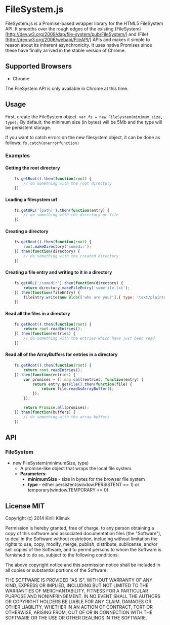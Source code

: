 # FileSystem.js
FileSystem.js is a Promise-based wrapper library for the HTML5 FileSystem API. It smooths over the rough edges of the existing (FileSystem)[http://dev.w3.org/2009/dap/file-system/pub/FileSystem/] and (File)[http://dev.w3.org/2006/webapi/FileAPI/] APIs and makes it simple to reason about its inherent asynchronicity. It uses native Promises since these have finally arrived in the stable version of Chrome.

## Supported Browsers
- Chrome

The FileSystem API is only available in Chrome at this time.

## Usage
First, create the FileSystem object.
`var fs = new FileSystem(minimum_size, type);`
By default, the minimum size (in bytes) will be 5Mb and the type will be persistent storage.

If you want to catch errors on the new filesystem object, it can be done as follows:
`fs.catch(onerrorfunction)`

### Examples
#### Getting the root directory
```javascript
	fs.getRoot().then(function(root) {
		// do something with the root directory
	})
```
#### Loading a filesystem url
```javascript
	fs.getURL('[path]').then(function(entry) {
		// do something with the directory or file
	})
```
#### Creating a directory
```javascript
	fs.getRoot().then(function(root) {
		root.makeDirectory('somedir');
	}).then(function(directory) {
		// do something with the created directory
	})
```
#### Creating a file entry and writing to it in a directory
```javascript
	fs.getURL('/somedir').then(function(directory) {
		return directory.makeFileEntry('somefile.txt');
	}).then(function(fileEntry) {
		fileEntry.write(new Blob(['who are you?'],{ type: 'text/plaintext' }));
	})
```
#### Read all the files in a directory
```javascript
	fs.getRoot().then(function(root) {
		return root.readEntries();
	}).then(function(entries) {
		// do something with the entries which have just been read
	})
```
#### Read all of the ArrayBuffers for entries in a directory 
```javascript
	fs.getRoot().then(function(root) {
		return root.readEntries();
	}).then(function(entries) {
		var promises = [].map.call(entries, function(entry) {
			return entry.getFile().then(function(file) {
				return file.readAsArrayBuffer();
			});
		});

		return Promise.all(promises);
	}).then(function(buffers) {
		// do something with the array buffers
	})
```

## API
### FileSystem
- new FileSystem(minimumSize, type)
	- A promise-like object that wraps the local file system. 
	- **Parameters**:
		- **minimumSize** - size in bytes for the browser file system
		- **type** - either persistent(window.PERSISTENT == 1) or temporary(window.TEMPORARY == 0)

## License MIT
Copyright (c) 2014 Kirill Klimuk

Permission is hereby granted, free of charge, to any person obtaining a copy of this software and associated documentation files (the "Software"), to deal in the Software without restriction, including without limitation the rights to use, copy, modify, merge, publish, distribute, sublicense, and/or sell copies of the Software, and to permit persons to whom the Software is furnished to do so, subject to the following conditions:

The above copyright notice and this permission notice shall be included in all copies or substantial portions of the Software.

THE SOFTWARE IS PROVIDED "AS IS", WITHOUT WARRANTY OF ANY KIND, EXPRESS OR IMPLIED, INCLUDING BUT NOT LIMITED TO THE WARRANTIES OF MERCHANTABILITY, FITNESS FOR A PARTICULAR PURPOSE AND NONINFRINGEMENT. IN NO EVENT SHALL THE AUTHORS OR COPYRIGHT HOLDERS BE LIABLE FOR ANY CLAIM, DAMAGES OR OTHER LIABILITY, WHETHER IN AN ACTION OF CONTRACT, TORT OR OTHERWISE, ARISING FROM, OUT OF OR IN CONNECTION WITH THE SOFTWARE OR THE USE OR OTHER DEALINGS IN THE SOFTWARE.